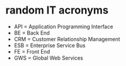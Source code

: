 # random IT acronyms

+ API = Application Programming Interface
+ BE = Back End
+ CRM = Customer Relationship Management
+ ESB = Enterprise Service Bus
+ FE = Front End
+ GWS = Global Web Services

